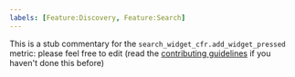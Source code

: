 ```yaml
---
labels: [Feature:Discovery, Feature:Search]
---
```


This is a stub commentary for the `search_widget_cfr.add_widget_pressed` metric: please feel free to edit (read the
[contributing guidelines](https://github.com/mozilla/glean-annotations/blob/main/CONTRIBUTING.md)
if you haven't done this before)
